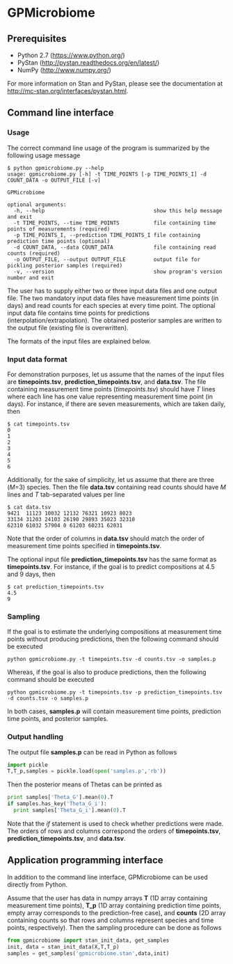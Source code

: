 # GPMicrobiome

## Prerequisites 
* Python 2.7 (https://www.python.org/)
* PyStan (http://pystan.readthedocs.org/en/latest/)
* NumPy (http://www.numpy.org/)

For more information on Stan and PyStan, please see the documentation at http://mc-stan.org/interfaces/pystan.html.

## Command line interface

### Usage
The correct command line usage of the program is summarized by the following usage message
```
$ python gpmicrobiome.py --help 
usage: gpmicrobiome.py [-h] -t TIME_POINTS [-p TIME_POINTS_I] -d COUNT_DATA -o OUTPUT_FILE [-v]

GPMicrobiome

optional arguments: 
  -h, --help                                   show this help message and exit
  -t TIME_POINTS, --time TIME_POINTS           file containing time points of measurements (required)
  -p TIME_POINTS_I, --prediction TIME_POINTS_I file containing prediction time points (optional)
  -d COUNT_DATA, --data COUNT_DATA             file containing read counts (required)
  -o OUTPUT_FILE, --output OUTPUT_FILE         output file for pickling posterior samples (required)
  -v, --version                                show program's version number and exit
```

The user has to supply either two or three input data files and one output file. The two mandatory input data files have measurement time points (in days) and read counts for each species at every time point. The optional input data file contains time points for predictions (interpolation/extrapolation). The obtained posterior samples are written to the output file (existing file is overwritten).

The formats of the input files are explained below.

### Input data format
For demonstration purposes, let us assume that the names of the input files are **timepoints.tsv**, **prediction_timepoints.tsv**, and **data.tsv**.
The file containing measurement time points (*timepoints.tsv*) should have *T* lines where each line has one value representing measurement time point (in days). For instance, if there are seven measurements, which are taken daily, then
```
$ cat timepoints.tsv 
0
1
2
3
4
5
6
```

Additionally, for the sake of simplicity, let us assume that there are three (*M*=3) species. Then the file **data.tsv** containing read counts should have *M* lines and *T* tab-separated values per line
```
$ cat data.tsv 
9421  11123 10032 12132 76321 10923 8023
33134 31203 24103 26190 29893 35023 32310
62310 61032 57904 0 61203 60231 62031
```
Note that the order of columns in **data.tsv** should match the order of measurement time points specified in **timepoints.tsv**. 

The optional input file **prediction_timepoints.tsv** has the same format as **timepoints.tsv**. For instance, if the goal is to predict compositions at 4.5 and 9 days, then
```
$ cat prediction_timepoints.tsv 
4.5
9
```

### Sampling
If the goal is to estimate the underlying compositions at measurement time points without producing predictions, then the following command should be executed
```
python gpmicrobiome.py -t timepoints.tsv -d counts.tsv -o samples.p
```
Whereas, if the goal is also to produce predictions, then the following command should be executed
```
python gpmicrobiome.py -t timepoints.tsv -p prediction_timepoints.tsv -d counts.tsv -o samples.p
```
In both cases, **samples.p** will contain measurement time points, prediction time points, and posterior samples.

### Output handling
The output file **samples.p** can be read in Python as follows  
```python
import pickle
T,T_p,samples = pickle.load(open('samples.p','rb'))
```
Then the posterior means of Thetas can be printed as
```python
print samples['Theta_G'].mean(0).T
if samples.has_key('Theta_G_i'):
  print samples['Theta_G_i'].mean(0).T
```
Note that the *if* statement is used to check whether predictions were made. The orders of rows and columns correspond the orders of **timepoints.tsv**, **prediction_timepoints.tsv**, and **data.tsv**.

## Application programming interface
In addition to the command line interface, GPMicrobiome can be used directly from Python.

Assume that the user has data in numpy arrays **T** (1D array containing measurement time points), **T_p** (1D array containing prediction time points, empty array corresponds to the prediction-free case), and **counts** (2D array containing counts so that rows and columns represent species and time points, respectively). Then the sampling procedure can be done as follows
```python
from gpmicrobiome import stan_init_data, get_samples 
init, data = stan_init_data(X,T,T_p)
samples = get_samples('gpmicrobiome.stan',data,init)
```
